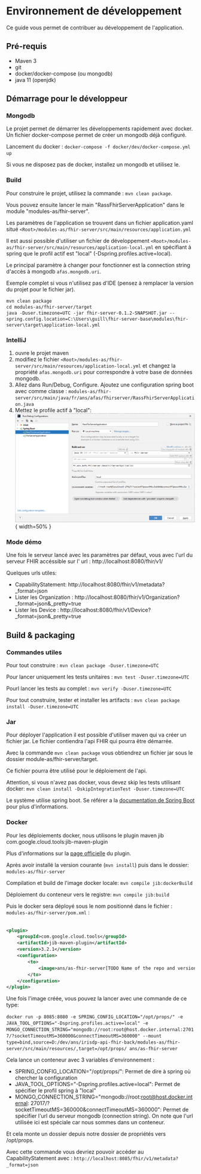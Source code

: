 # Environnement de développement

Ce guide vous permet de contribuer au développement de l'application.

## Pré-requis

* Maven 3
* git
* docker/docker-compose (ou mongodb)
* java 11 (openjdk)

## Démarrage pour le développeur

### Mongodb

Le projet permet de démarrer les développements rapidement avec docker. Un fichier docker-compose permet de créer un
mongodb déjà configuré.

Lancement du docker : `docker-compose -f docker/dev/docker-compose.yml up`

Si vous ne disposez pas de docker, installez un mongodb et utilisez le.

### Build

Pour construire le projet, utilisez la commande : `mvn clean package`.

Vous pouvez ensuite lancer le main "RassFhirServerApplication" dans le module "modules-as/fhir-server".

Les paramètres de l'application se trouvent dans un fichier application.yaml situé
`<Root>/modules-as/fhir-server/src/main/resources/application.yml`

Il est aussi possible d'utiliser un fichier de
développement `<Root>/modules-as/fhir-server/src/main/resources/application-local.yml` en spécifiant à spring que le
profil actif est "local" (-Dspring.profiles.active=local).

Le principal paramètre à changer pour fonctionner est la connection string d'accès à mongodb `afas.mongodb.uri`.

Exemple complet si vous n'utilisez pas d'IDE (pensez à remplacer la version du projet pour le fichier jar).

```
mvn clean package
cd modules-as/fhir-server/target
java -Duser.timezone=UTC -jar fhir-server-0.1.2-SNAPSHOT.jar --spring.config.location=C:\Users\guill\fhir-server-base\modules\fhir-server\target\application-local.yml
```

### IntelliJ

1) ouvre le projet maven
2) modifiez le fichier `<Root>/modules-as/fhir-server/src/main/resources/application-local.yml` et changez la
   propriété `afas.mongodb.uri` pour correspondre à votre base de données mongodb.
3) Allez dans Run/Debug, Configure. Ajoutez une configuration spring boot avec comme
   classe : `modules-as/fhir-server/src/main/java/fr/ans/afas/fhirserver/RassFhirServerApplication.java`
4) Mettez le profile actif à "local": ![Exemple de configuration de lancement](assets/images/launch-ide.png){ width=50%
   }

### Mode démo

Une fois le serveur lancé avec les paramètres par défaut, vous avec l'url du serveur FHIR accéssible sur l'
url : http://localhost:8080/fhir/v1/

Quelques urls utiles:

* CapabilityStatement: http://localhost:8080/fhir/v1/metadata?_format=json
* Lister les Organization : http://localhost:8080/fhir/v1/Organization?_format=json&_pretty=true
* Lister les Device : http://localhost:8080/fhir/v1/Device?_format=json&_pretty=true

## Build & packaging

### Commandes utiles

Pour tout construire : `mvn clean package -Duser.timezone=UTC`

Pour lancer uniquement les tests unitaires : `mvn test -Duser.timezone=UTC`

Pourl lancer les tests au complet : `mvn verify -Duser.timezone=UTC`

Pour tout construire, tester et installer les artifacts : `mvn clean package install -Duser.timezone=UTC`

### Jar

Pour déployer l'application il est possible d'utiliser maven qui va créer un fichier jar. Le fichier contiendra l'api
FHIR qui pourra être démarrée.

Avec la commande `mvn clean package` vous obtiendrez un fichier jar sous le dossier module-as/fhir-server/target.

Ce fichier pourra être utilisé pour le déploiement de l'api.

Attention, si vous n'avez pas docker, vous devez skip les tests utilisant
docker: `mvn clean install -DskipIntegrationTest -Duser.timezone=UTC`

Le système utilise spring boot. Se référer a
la [documentation de Spring Boot](https://docs.spring.io/spring-boot/docs/current/reference/html/index.html) pour plus
d'informations.

### Docker

Pour les déploiements docker, nous utilisons le plugin maven jib com.google.cloud.tools:jib-maven-plugin

Plus d'informations sur la [page officielle](https://github.com/GoogleContainerTools/jib/tree/master/jib-maven-plugin)
du plugin.

Après avoir installé la version courante (`mvn install`) puis dans le dossier: `modules-as/fhir-server`

Compilation et build de l'image docker locale: `mvn compile jib:dockerBuild`

Déploiement du conteneur vers le registre: `mvn compile jib:build`

Puis le docker sera déployé sous le nom positionné dans le fichier : `modules-as/fhir-server/pom.xml` :

```xml

<plugin>
    <groupId>com.google.cloud.tools</groupId>
    <artifactId>jib-maven-plugin</artifactId>
    <version>3.2.1</version>
    <configuration>
        <to>
            <image>ans/as-fhir-server[TODO Name of the repo and version]</image>
        </to>
    </configuration>
</plugin>
```

Une fois l'image créée, vous pouvez la lancer avec une commande de ce type:

`docker run -p 8085:8080 -e SPRING_CONFIG_LOCATION="/opt/props/" -e JAVA_TOOL_OPTIONS="-Dspring.profiles.active=local" -e MONGO_CONNECTION_STRING="mongodb://root:root@host.docker.internal:27017/?socketTimeoutMS=360000&connectTimeoutMS=360000" --mount type=bind,source=D:/dev/ans/irisdp-api-fhir-back/modules-as/fhir-server/src/main/resources/,target=/opt/props/ ans/as-fhir-server`

Cela lance un conteneur avec 3 variables d'environnement :

* SPRING_CONFIG_LOCATION="/opt/props/": Permet de dire à spring où chercher la configuration
* JAVA_TOOL_OPTIONS="-Dspring.profiles.active=local": Permet de spécifier le profil spring à "local"
* MONGO_CONNECTION_STRING="mongodb://root:root@host.docker.internal:
  27017/?socketTimeoutMS=360000&connectTimeoutMS=360000": Permet de spécifier l'url du serveur mongodb (connection
  string). On note que l'url utilisée ici est spéciale car nous sommes dans un conteneur.

Et cela monte un dossier depuis notre dossier de propriétés vers /opt/props.

Avec cette commande vous devriez pouvoir accéder au CapabilityStatement
avec : `http://localhost:8085/fhir/v1/metadata?_format=json`

